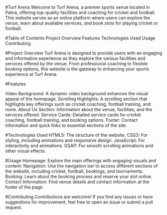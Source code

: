 #Turf Arena
Welcome to Turf Arena, a premier sports venue located in Patna, offering top-quality facilities and coaching for cricket and football. This website serves as an online platform where users can explore the venue, learn about available services, and book slots for playing cricket or football.

#Table of Contents
Project Overview
Features
Technologies Used
Usage
Contributing

#Project Overview
Turf Arena is designed to provide users with an engaging and informative experience as they explore the various facilities and services offered by the venue. From professional coaching to flexible booking options, this website is the gateway to enhancing your sports experience at Turf Arena.

#Features

Video Background: A dynamic video background enhances the visual appeal of the homepage.
Scrolling Highlights: A scrolling section that highlights key offerings such as cricket coaching, football training, and more.
About Us Section: Information about the venue, facilities, and the services offered.
Service Cards: Detailed service cards for cricket coaching, football training, and booking options.
Footer: Contact information and quick links to essential sections of the site.

#Technologies Used
HTML5: The structure of the website.
CSS3: For styling, including animations and responsive design.
JavaScript: For interactivity and animations.
GSAP: For smooth scrolling animations and other visual effects.

#Usage
Homepage: Explore the main offerings with engaging visuals and content.
Navigation: Use the navigation bar to access different sections of the website, including cricket, football, bookings, and tournaments.
Booking: Learn about the booking process and reserve your slot online.
Contact Information: Find venue details and contact information at the footer of the page.

#Contributing
Contributions are welcome! If you find any issues or have suggestions for improvement, feel free to open an issue or submit a pull request.
